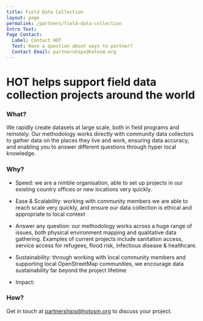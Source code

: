 ```yaml
---
title: Field Data Collection
layout: page
permalink: /partners/field-data-collection
Intro Text: 
Page Contact:
  Label: Contact HOT
  Text: Have a question about ways to partner?
  Contact Email: partnerships@hotosm.org
---
```


# HOT helps support field data collection projects around the world

### What?

We rapidly create datasets at large scale, both in field programs and remotely. Our methodology works directly with community data collectors to gather data on the places they live and work, ensuring data accuracy, and enabling you to answer different questions through hyper local knowledge.

### Why?

* Speed: we are a nimble organisation, able to set up projects in our existing country offices or new locations very quickly.

* Ease & Scalability: working with community members we are able to reach scale very quickly, and ensure our data collection is ethical and appropriate to local context

* Answer any question: our methodology works across a huge range of issues, both physical environment mapping and qualitative data gathering. Examples of current projects include sanitation access, service access for refugees, flood risk, infectious disease & healthcare.

* Sustainability: through working with local community members and supporting local OpenStreetMap communities, we encourage data sustainability far beyond the project lifetime

* Impact: 

### How?

Get in touch at [partnerships@hotosm.org](mailto:partnerships@hotosm.org) to discuss your project.